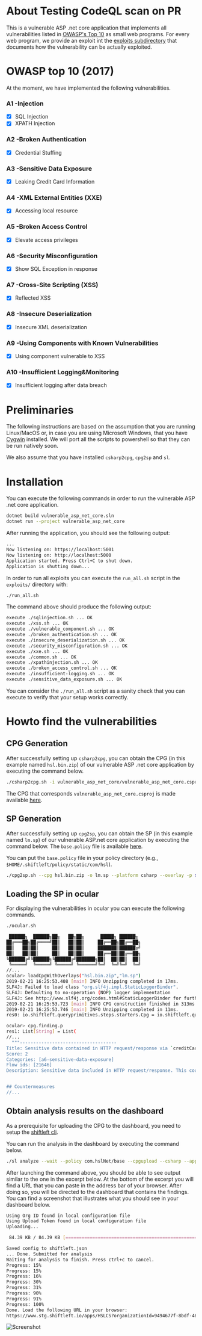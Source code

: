 # About Testing CodeQL scan on PR 

This is a vulnerable ASP .net core application that implements all
vulnerabilities listed in [OWASP's Top 10](https://www.owasp.org/index.php/Category:OWASP_Top_Ten_Project)
as small web programs. For every web program, we provide an exploit
int the [exploits subdirectory](./exploits)
that documents how the vulnerability can be actually exploited.

# OWASP top 10 (2017)

At the moment, we have implemented the following vulnerabilities.

### A1 -Injection
- [x] SQL Injection
- [x] XPATH Injection
### A2 -Broken Authentication
- [x] Credential Stuffing
### A3 -Sensitive Data Exposure
- [x] Leaking Credit Card Information
### A4 -XML External Entities (XXE)
- [x] Accessing local resource
### A5 -Broken Access Control
- [x] Elevate access privileges
### A6 -Security Misconfiguration
- [x] Show SQL Exception in response
### A7 -Cross-Site Scripting (XSS)
- [x] Reflected XSS
### A8 -Insecure Deserialization
- [x] Insecure XML deserialization
### A9 -Using Components with Known Vulnerabilities
- [x] Using component vulnerable to XSS
### A10 -Insufficient Logging&Monitoring
- [x] Insufficient logging after data breach

# Preliminaries

The following instructions are based on the assumption that you are running
Linux/MacOS or, in case you are using Microsoft Windows, that you have 
[Cygwin](https://www.cygwin.com/) installed. We will port all the scripts to powershell so that they can be run natively soon.

We also assume that you have installed `csharp2cpg`, `cpg2sp` and `sl`.

# Installation

You can execute the following commands in order to run the vulnerable ASP .net
core application.

```bash
dotnet build vulnerable_asp_net_core.sln
dotnet run --project vulnerable_asp_net_core
```

After running the application, you should see the following output:

```bash
...
Now listening on: https://localhost:5001
Now listening on: http://localhost:5000
Application started. Press Ctrl+C to shut down.
Application is shutting down...
```

In order to run all exploits you can execute the `run_all.sh` script in the
`exploits/` directory with:

```bash
./run_all.sh
```

The command above should produce the following output:

```bash
execute ./sqlinjection.sh ... OK
execute ./xss.sh ... OK
execute ./vulnerable_component.sh ... OK
execute ./broken_authentication.sh ... OK
execute ./insecure_deserialization.sh ... OK
execute ./security_misconfiguration.sh ... OK
execute ./xxe.sh ... OK
execute ./common.sh ... OK
execute ./xpathinjection.sh ... OK
execute ./broken_access_control.sh ... OK
execute ./insufficient-logging.sh ... OK
execute ./sensitive_data_exposure.sh ... OK
```

You can consider the `./run_all.sh` script as a sanity check that you can
execute to verify that your setup works correctly.

# Howto find the vulnerabilities

## CPG Generation

After successfully setting up `csharp2cpg`, you can obtain the CPG
(in this example named `hsl.bin.zip`) of our vulnerable ASP .net core application by executing the
command below.

```bash
./csharp2cpg.sh -i vulnerable_asp_net_core/vulnerable_asp_net_core.csproj -o hsl.bin.zip
```

The CPG that corresponds `vulnerable_asp_net_core.csproj` is made available [here](https://drive.google.com/file/d/1FWsSorNcIQUtdI3SwfsZS9_4ATzTJC9X/view?usp=sharing).

## SP Generation


After successfully setting up `cpg2sp`, you can obtain the SP (in this example named `lm.sp`) of
our vulnerable ASP.net core application by executing the command below. The
`base.policy` file is available [here](https://drive.google.com/open?id=1d_90dzHDx3swA1-x4lpUOcHqjiJca6j2).

You can put the `base.policy` file in your policy directory (e.g., `$HOME/.shiftleft/policy/static/com/hsl`).

```bash
./cpg2sp.sh --cpg hsl.bin.zip -o lm.sp --platform csharp --overlay -p $HOME/.shiftleft/policy/static/com/hsl/base.policy
```

## Loading the SP in ocular 

For displaying the vulnerabilities in ocular you can execute the following
commands.


```bash
./ocular.sh

 ██████╗  ██████╗██╗   ██╗██╗      █████╗ ██████╗
██╔═══██╗██╔════╝██║   ██║██║     ██╔══██╗██╔══██╗
██║   ██║██║     ██║   ██║██║     ███████║██████╔╝
██║   ██║██║     ██║   ██║██║     ██╔══██║██╔══██╗
╚██████╔╝╚██████╗╚██████╔╝███████╗██║  ██║██║  ██║
 ╚═════╝  ╚═════╝ ╚═════╝ ╚══════╝╚═╝  ╚═╝╚═╝  ╚═╝
//...
ocular> loadCpgWithOverlays("hsl.bin.zip","lm.sp")
2019-02-21 16:25:53.408 [main] INFO Unzipping completed in 17ms.
SLF4J: Failed to load class "org.slf4j.impl.StaticLoggerBinder".
SLF4J: Defaulting to no-operation (NOP) logger implementation
SLF4J: See http://www.slf4j.org/codes.html#StaticLoggerBinder for further details.
2019-02-21 16:25:53.723 [main] INFO CPG construction finished in 313ms.
2019-02-21 16:25:53.746 [main] INFO Unzipping completed in 11ms.
res0: io.shiftleft.queryprimitives.steps.starters.Cpg = io.shiftleft.queryprimitives.steps.starters.Cpg@5d1e09bc

ocular> cpg.finding.p
res1: List[String] = List(
//...
  """------------------------------------
Title: Sensitive data contained in HTTP request/response via `creditCard` in `SL.SensitiveDataExposure`
Score: 2
Categories: [a6-sensitive-data-exposure]
Flow ids: [21646]
Description: Sensitive data included in HTTP request/response. This could result in sensitive data exposure. Many web applications and APIs do not properly protect sensitive data, such as financial and healthcare. Attackers may steal or modify such weakly protected data to conduct credit card fraud, identity theft, or other crimes.


## Countermeasures
//...
```

## Obtain analysis results on the dashboard

As a prerequisite for uploading the CPG to the dashboard, you need to setup the
[shiftleft cli](https://docs.shiftleft.io/shiftleft/getting-started/using-sl-the-shiftleft-cli).

You can run the analysis in the dashboard by executing the command below.

``` bash
./sl analyze --wait --policy com.hslNet/base --cpgupload --csharp --app HSLCS --force hsl.bin.zip

```
After launching the command above, you should be able to see output similar to the one in the excerpt below. At the bottom of the excerpt you will find a URL that you can paste in the address bar of your browser. After doing so, you will be directed to the dashboard that contains the findings. You can find a screenshot that illustrates what you should see in your dashboard below.

``` bash
Using Org ID found in local configuration file
Using Upload Token found in local configuration file
Uploading...

 84.39 KB / 84.39 KB [=================================================================] 100.00% 253.40 KB/s 0s

Saved config to shiftleft.json
... Done. Submitted for analysis
Waiting for analysis to finish. Press ctrl+c to cancel.
Progress: 15%
Progress: 15%
Progress: 16%
Progress: 30%
Progress: 31%
Progress: 90%
Progress: 91%
Progress: 100%
Done. Load the following URL in your browser:
https://www.stg.shiftleft.io/apps/HSLCS?organizationId=9494677f-8bdf-460f-afff-7ac09275e2a9
```

![Screenshot](https://github.com/ShiftLeftSecurity/testdata/blob/master/csharp/vulnerable_asp_net_core/img/hsl.png "Dashboard Results")

